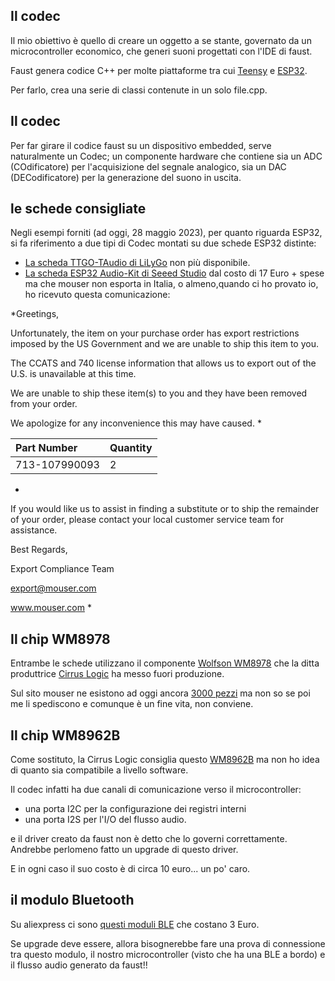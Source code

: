 ## Il codec
Il mio obiettivo è quello di creare un oggetto a se stante, governato da un microcontroller economico, che generi suoni progettati con l'IDE di faust.

Faust genera codice C++ per molte piattaforme tra cui [Teensy](https://faustdoc.grame.fr/tutorials/teensy/) e [ESP32](https://faustdoc.grame.fr/tutorials/esp32/).

Per farlo, crea una serie di classi contenute in un solo file.cpp.

## Il codec

Per far girare il codice faust su un dispositivo embedded, serve naturalmente un Codec; un componente hardware che contiene sia un ADC (COdificatore) per l'acquisizione del segnale analogico, sia un DAC (DECodificatore) per la generazione del suono in uscita.

## le schede consigliate

Negli esempi forniti (ad oggi, 28 maggio 2023), per quanto riguarda ESP32, si fa riferimento a due tipi di Codec montati su due schede ESP32 distinte: 
- [La scheda TTGO-TAudio di LiLyGo](https://it.aliexpress.com/item/32846510254.html?gatewayAdapt=glo2ita) non più disponibile.
- [La scheda ESP32 Audio-Kit di Seeed Studio](https://www.mouser.it/ProductDetail/713-107990093) dal costo di 17 Euro + spese ma che mouser non esporta in Italia, o almeno,quando ci ho provato io, ho ricevuto questa comunicazione:

*Greetings,

Unfortunately, the item on your purchase order has export restrictions imposed by the US Government and we are unable to ship this item to you. 

The CCATS and 740 license information that allows us to export out of the U.S. is unavailable at this time.  

We are unable to ship these item(s) to you and they have been removed from your order. 

We apologize for any inconvenience this may have caused.
*

| Part Number   | Quantity |
|:--------------|:---------|
| 713-107990093 | 2        |

*
If you would like us to assist in finding a substitute or to ship the remainder of your order, please contact your local customer service team for assistance.

Best Regards,

Export Compliance Team

export@mouser.com

www.mouser.com
*

## Il chip WM8978
Entrambe le schede utilizzano il componente [Wolfson WM8978](https://www.mouser.com/datasheet/2/76/WM8978_v4.5-1141768.pdf) che la ditta produttrice [Cirrus Logic](https://www.mouser.it/ProductDetail/Cirrus-Logic/WM8978CGEFL-V?qs=G8wrXCBxhFvEsBnvQH22jg%3D%3D) ha messo fuori produzione.

Sul sito mouser ne esistono ad oggi ancora [3000 pezzi](https://www.mouser.it/ProductDetail/Cirrus-Logic/WM8978CGEFL-V?qs=G8wrXCBxhFvEsBnvQH22jg%3D%3D) ma non so se poi me li spediscono e comunque è un fine vita, non conviene.

## Il chip WM8962B
Come sostituto, la Cirrus Logic consiglia questo [WM8962B](https://www.mouser.it/datasheet/2/76/WM8962B_v4_2-1142164.pdf) ma non ho idea di quanto sia compatibile a livello software.

Il codec infatti ha due canali di comunicazione verso il microcontroller: 
- una porta I2C per la configurazione dei registri interni
- una porta I2S per l'I/O del flusso audio.

e il driver creato da faust non è detto che lo governi correttamente. Andrebbe perlomeno fatto un upgrade di questo driver.

E in ogni caso il suo costo è di circa 10 euro... un po' caro.


## il modulo Bluetooth
Su aliexpress ci sono [questi moduli BLE](https://it.aliexpress.com/item/1005002662574939.html?spm=a2g0o.detail.100009.4.379b6c28jeFvWP&gps-id=pcDetailLeftTopSell&scm=1007.13482.271138.0&scm_id=1007.13482.271138.0&scm-url=1007.13482.271138.0&pvid=74b5358a-68f8-4293-9069-58fd29a824ff&_t=gps-id%3ApcDetailLeftTopSell%2Cscm-url%3A1007.13482.271138.0%2Cpvid%3A74b5358a-68f8-4293-9069-58fd29a824ff%2Ctpp_buckets%3A668%232846%238112%231997&pdp_npi=3%40dis%21EUR%213.28%212.17%21%21%21%21%21%40211b5e2016852702067385234e39a3%2112000030313006494%21rec%21IT%21769927963&gatewayAdapt=glo2ita) che costano 3 Euro.

Se upgrade deve essere, allora bisognerebbe fare una prova di connessione tra questo modulo, il nostro microcontroller (visto che ha una BLE a bordo) e il flusso audio generato da faust!!





